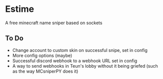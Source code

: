 # Estime
A free minecraft name sniper based on sockets

## To Do
- Change account to custom skin on successful snipe, set in config
- More config options (maybe)
- Successful discord webhook to a webhook URL set in config
- A way to send webhooks in Teun's lobby without it being griefed (such as the way MCsniperPY does it)
